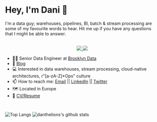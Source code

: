 # Hey, I'm Dani 👋

I'm a data guy; warehouses, pipelines, BI, batch & stream processing are some of my favourite words to hear. Hit me up if you have any questions that I might be able to answer.

<p align="center"><br/>
 <a href="https://www.linkedin.com/in/danthelion/">
  <img src="https://img.shields.io/badge/linkedin-Daniel%20Palma-blue?style=flat-square&logo=linkedin">
 </a>
 <a href="mailto:danivgy@gmail.com">
  <img src="https://img.shields.io/badge/Email-danivgy%40gmail.com-red?style=flat-square&logo=gmail&logoColor=white">
 </a>
</p>

- 👨‍💼 Senior Data Engineer at [Brooklyn Data](https://brooklyndata.co/ "BDC Website")
- 💬 [Blog](https://medium.com/@danthelion "Personal blog")
- 💻 Interested in data warehouses, stream processing, cloud-native architectures, r"[a-zA-Z]\*Ops" culture
- 📫 How to reach me: [Email](mailto:danivgy@gmail.com "danivgy@gmail.com") || [LinkedIn](https://www.linkedin.com/in/danthelion/ "Daniel Palma") || [Twitter](https://twitter.com/verazelet "Daniel Palma")
- 🗺️ Located in Europe
- 📝 [CV/Resume](https://github.com/danthelion/resume/blob/master/out/resume.pdf "CV/Resume")

<br>

![Top Langs](https://github-readme-stats.vercel.app/api/top-langs/?username=danthelion&theme=tokyonight&count_private=true&langs_count=8&layout=compact&hide=ASP.NET,ShaderLab,c,Jupyter%20Notebook,TeX)
![danthelions's github stats](https://github-readme-stats.vercel.app/api/?username=danthelion&show_icons=true&theme=tokyonight&count_private=true&hide_rank=true&line_height=24)

<br>
